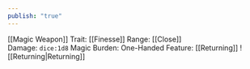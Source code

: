 ```yaml
---
publish: "true"
---
```


[[Magic Weapon]]
Trait: [[Finesse]]
Range: [[Close]]
Damage: `dice:1d8` Magic
Burden: One-Handed
Feature: [[Returning]]
![[Returning|Returning]]
